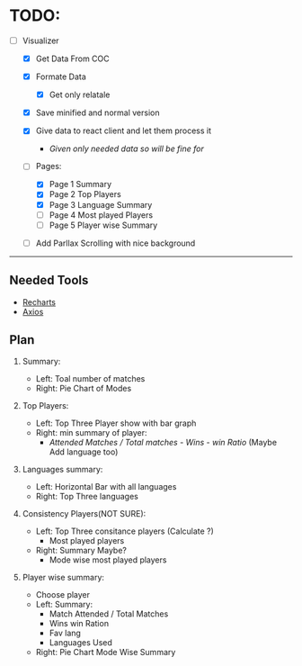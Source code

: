# TODO:

-   [ ] Visualizer
    -   [x] Get Data From COC
    -   [x] Formate Data
        -   [x] Get only relatale
    -   [x] Save minified and normal version
    -   [x] Give data to react client and let them process it

        -   _Given only needed data so will be fine for_

    -   [ ] Pages:
        -   [x] Page 1 Summary
        -   [x] Page 2 Top Players
        -   [x] Page 3 Language Summary
        -   [ ] Page 4 Most played Players
        -   [ ] Page 5 Player wise Summary
    -   [ ] Add Parllax Scrolling with nice background

---

## Needed Tools

-   [Recharts](https://www.npmjs.com/package/recharts)
-   [Axios](https://www.npmjs.com/package/axios)

## Plan

1. Summary:

    - Left: Toal number of matches
    - Right: Pie Chart of Modes

2. Top Players:

    - Left: Top Three Player show with bar graph
    - Right: min summary of player:
        - _Attended Matches / Total matches_ - _Wins_ - _win Ratio_ (Maybe Add language too)

3. Languages summary:

    - Left: Horizontal Bar with all languages
    - Right: Top Three languages

4. Consistency Players(NOT SURE):

    - Left: Top Three consitance players (Calculate ?)
        - Most played players
    - Right: Summary Maybe?
        - Mode wise most played players

5. Player wise summary:
    - Choose player
    - Left: Summary:
        - Match Attended / Total Matches
        - Wins win Ration
        - Fav lang
        - Languages Used
    - Right: Pie Chart Mode Wise Summary
